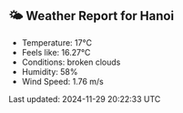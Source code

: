 <!-- WEATHER-START -->
## 🌤 Weather Report for Hanoi

- Temperature: 17°C
- Feels like: 16.27°C
- Conditions: broken clouds
- Humidity: 58%
- Wind Speed: 1.76 m/s

Last updated: 2024-11-29 20:22:33 UTC
<!-- WEATHER-END -->
